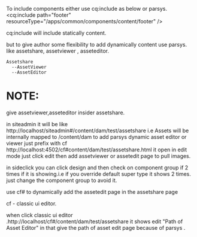 
To include components either use cq:include as below or parsys.
<cq:include path="footer" resourceType="/apps/common/components/content/footer" />

cq:include will include statically content.

but to give author some flexibility to add dynamically content use parsys. like assetshare, assetviewer , asseteditor.

    Assetshare
      --AssetViewer
      --AssetEditor

NOTE:
======
give assetviewer,asseteditor insider assetshare.

in siteadmin it will be like http://localhost/siteadmin#/content/dam/test/assetshare  i.e Assets will be internally mapped to /content/dam
to add parsys dynamic asset editor or viewer just prefix with cf  http://localhost:4502/cf#content/dam/test/assetshare.html
it open in edit mode just click edit then add assetviewer or assetedit page to pull images.

in sideclick you can click design and then check on component group if 2 times if it is showing.i.e if you override default super type
it shows 2 times. just change the component group to avoid it.

use cf# to dynamically add the assetedit page in the assetshare page

cf - classic ui editor.
  
when click classic ui editor .http://localhost/cf#/content/dam/test/assetshare it shows edit "Path of Asset Editor" in that give the path of asset
edit page because of parsys .


